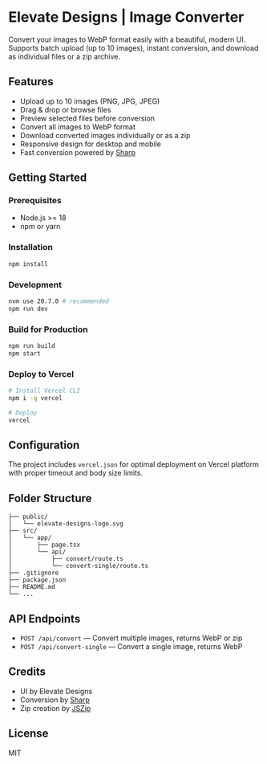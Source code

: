 # Elevate Designs | Image Converter

Convert your images to WebP format easily with a beautiful, modern UI. Supports batch upload (up to 10 images), instant conversion, and download as individual files or a zip archive.

## Features

- Upload up to 10 images (PNG, JPG, JPEG)
- Drag & drop or browse files
- Preview selected files before conversion
- Convert all images to WebP format
- Download converted images individually or as a zip
- Responsive design for desktop and mobile
- Fast conversion powered by [Sharp](https://github.com/lovell/sharp)

## Getting Started

### Prerequisites

- Node.js >= 18
- npm or yarn

### Installation

```bash
npm install
```

### Development

```bash
nvm use 20.7.0 # recommended
npm run dev
```

### Build for Production

```bash
npm run build
npm start
```

### Deploy to Vercel

```bash
# Install Vercel CLI
npm i -g vercel

# Deploy
vercel
```

## Configuration

The project includes `vercel.json` for optimal deployment on Vercel platform with proper timeout and body size limits.

## Folder Structure

```
├── public/
│   └── elevate-designs-logo.svg
├── src/
│   └── app/
│       ├── page.tsx
│       └── api/
│           ├── convert/route.ts
│           └── convert-single/route.ts
├── .gitignore
├── package.json
├── README.md
└── ...
```

## API Endpoints

- `POST /api/convert` — Convert multiple images, returns WebP or zip
- `POST /api/convert-single` — Convert a single image, returns WebP

## Credits

- UI by Elevate Designs
- Conversion by [Sharp](https://github.com/lovell/sharp)
- Zip creation by [JSZip](https://stuk.github.io/jszip/)

## License

MIT
